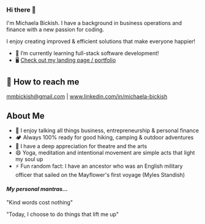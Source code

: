 ### Hi there 👋

I'm Michaela Bickish. I have a background in business operations and finance with a new passion for coding. 

I enjoy creating improved & efficient solutions that make everyone happier!

- 🔭 I’m currently learning full-stack software development!
- 🖥 <a href ="https://michaelabickish.github.io/portfolio/">Check out my landing page / portfolio</a>

## 📩 How to reach me
mmbickish@gmail.com | www.linkedin.com/in/michaela-bickish

## About Me
- 💬 I enjoy talking all things business, entrepreneurship & personal finance
- 🏕 Always 100% ready for good hiking, camping & outdoor adventures
- 🎵 I have a deep appreciation for theatre and the arts
- 😄 Yoga, meditation and intentional movement are simple acts that light my soul up
- ⚡ Fun random fact: I have an ancestor who was an English military officer that sailed on the Mayflower's first voyage (Myles Standish)


#### *My personal mantras...*

"Kind words cost nothing"

"Today, I choose to do things that lift me up"






<!--
**MichaelaBickish/MichaelaBickish** is a ✨ _special_ ✨ repository because its `README.md` (this file) appears on your GitHub profile.

Here are some ideas to get you started:

📫
-  Check out what I'm currently working on ...
- 👯 I’m looking to collaborate on ...
- 🤔 I’m looking for help with ...
🌱 

-  Pronouns: ...

-->
